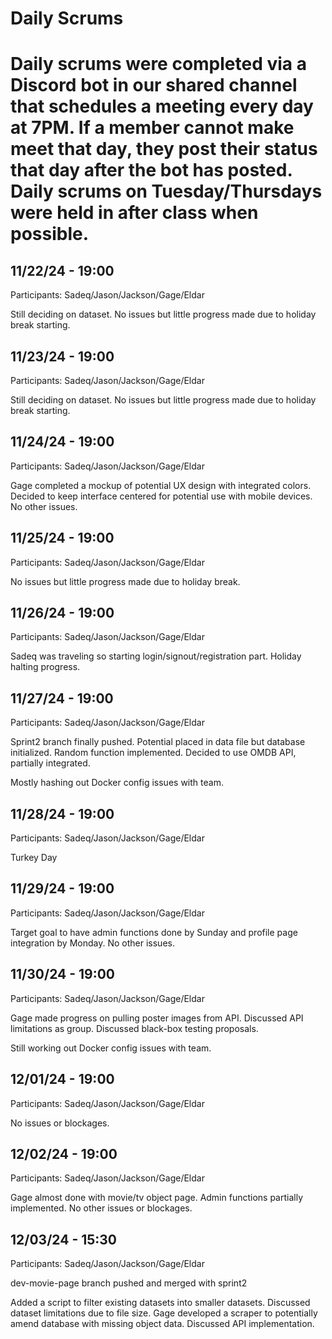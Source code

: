 # Daily Scrums

# Daily scrums were completed via a Discord bot in our shared channel that schedules a meeting every day at 7PM. If a member cannot make meet that day, they post their status that day after the bot has posted. Daily scrums on Tuesday/Thursdays were held in after class when possible. 

## 11/22/24 - 19:00

Participants: Sadeq/Jason/Jackson/Gage/Eldar

Still deciding on dataset. No issues but little progress made due to holiday break starting. 

## 11/23/24 - 19:00

Participants: Sadeq/Jason/Jackson/Gage/Eldar

Still deciding on dataset. No issues but little progress made due to holiday break starting. 

## 11/24/24 - 19:00

Participants: Sadeq/Jason/Jackson/Gage/Eldar

Gage completed a mockup of potential UX design with integrated colors. Decided to keep interface centered for potential use with mobile devices. No other issues.

## 11/25/24 - 19:00

Participants: Sadeq/Jason/Jackson/Gage/Eldar

No issues but little progress made due to holiday break. 

## 11/26/24 - 19:00

Participants: Sadeq/Jason/Jackson/Gage/Eldar

Sadeq was traveling so starting login/signout/registration part. Holiday halting progress.

## 11/27/24 - 19:00

Participants: Sadeq/Jason/Jackson/Gage/Eldar

Sprint2 branch finally pushed. Potential placed in data file but database initialized. Random function implemented. Decided to use OMDB API, partially integrated.

Mostly hashing out Docker config issues with team.

## 11/28/24 - 19:00

Participants: Sadeq/Jason/Jackson/Gage/Eldar

Turkey Day

## 11/29/24 - 19:00

Participants: Sadeq/Jason/Jackson/Gage/Eldar

Target goal to have admin functions done by Sunday and profile page integration by Monday. No other issues. 

## 11/30/24 - 19:00

Participants: Sadeq/Jason/Jackson/Gage/Eldar

Gage made progress on pulling poster images from API. Discussed API limitations as group. Discussed black-box testing proposals. 

Still working out Docker config issues with team.

## 12/01/24 - 19:00

Participants: Sadeq/Jason/Jackson/Gage/Eldar

No issues or blockages.

## 12/02/24 - 19:00

Participants: Sadeq/Jason/Jackson/Gage/Eldar

Gage almost done with movie/tv object page. Admin functions partially implemented. No other issues or blockages. 

## 12/03/24 - 15:30

Participants: Sadeq/Jason/Jackson/Gage/Eldar

dev-movie-page branch pushed and merged with sprint2

Added a script to filter existing datasets into smaller datasets. Discussed dataset limitations due to file size. 
Gage developed a scraper to potentially amend database with missing object data. Discussed API implementation.


